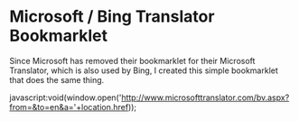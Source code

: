 # Microsoft / Bing Translator Bookmarklet
Since Microsoft has removed their bookmarklet for their Microsoft Translator, which is also used by Bing, I created this simple bookmarklet that does the same thing.

javascript:void(window.open('http://www.microsofttranslator.com/bv.aspx?from=&to=en&a='+location.href));
